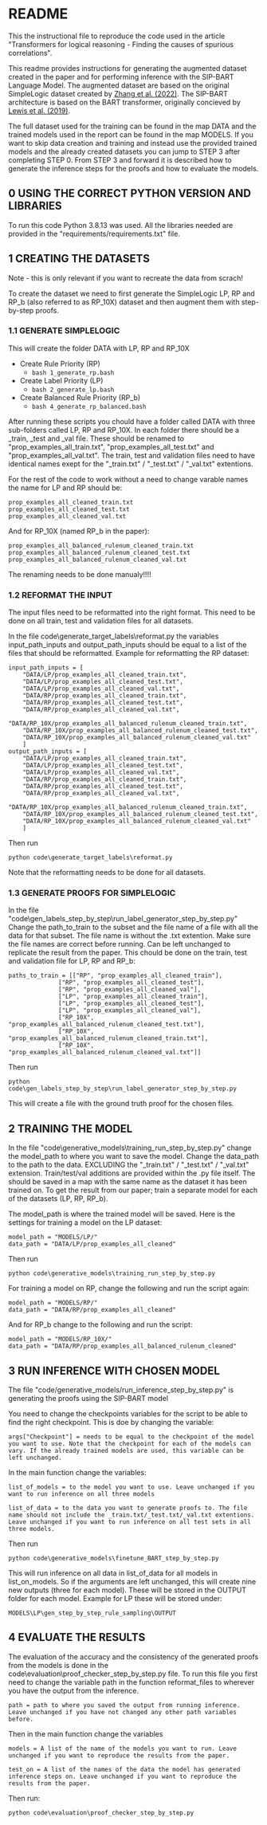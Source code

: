 # README
This the instructional file to reproduce the code used in the article "Transformers for logical reasoning - Finding the causes of spurious correlations".

This readme provides instructions for generating the augmented dataset created in the paper and for performing inference with the SIP-BART Language Model. The augmented dataset are based on the original SimpleLogic dataset created by [Zhang et al. (2022)](https://arxiv.org/abs/2205.11502v2). The SIP-BART architecture is based on the BART transformer, originally concieved by [Lewis et al. (2019)](https://arxiv.org/abs/1910.13461).

The full dataset used for the training can be found in the map DATA and the trained models used in the report can be found in the map MODELS. If you want to skip data creation and training and instead use the provided trained models and the already created datasets you can jump to STEP 3 after completing STEP 0. From STEP 3 and forward it is described how to generate the inference steps for the proofs and how to evaluate the models.

## 0 USING THE CORRECT PYTHON VERSION AND LIBRARIES
To run this code Python 3.8.13 was used. All the libraries needed are provided in the "requirements/requirements.txt" file.

## 1 CREATING THE DATASETS
Note - this is only relevant if you want to recreate the data from scrach!  

To create the dataset we need to first generate the SimpleLogic LP, RP and RP_b (also referred to as RP_10X) dataset and then augment them with step-by-step proofs.

### 1.1 GENERATE SIMPLELOGIC
This will create the folder DATA with LP, RP and RP_10X  

- Create Rule Priority (RP)
    - `bash 1_generate_rp.bash`
- Create Label Priority (LP)
    - `bash 2_generate_lp.bash`
- Create Balanced Rule Priority (RP_b) 
    - `bash 4_generate_rp_balanced.bash`

After running these scripts you chould have a folder called DATA with three sub-folders called LP, RP and RP_10X. In each folder there should be a _train, _test and _val file. These should be renamed to "prop_examples_all_train.txt", "prop_examples_all_test.txt" and "prop_examples_all_val.txt". The train, test and validation files need to have identical names exept for the "_train.txt" / "_test.txt" / "_val.txt" extentions. 

For the rest of the code to work without a need to change varable names the name for LP and RP should be:

    prop_examples_all_cleaned_train.txt
    prop_examples_all_cleaned_test.txt
    prop_examples_all_cleaned_val.txt

And for RP_10X (named RP_b in the paper):

    prop_examples_all_balanced_rulenum_cleaned_train.txt 
    prop_examples_all_balanced_rulenum_cleaned_test.txt
    prop_examples_all_balanced_rulenum_cleaned_val.txt

The renaming needs to be done manualy!!!! 

### 1.2 REFORMAT THE INPUT
The input files need to be reformatted into the right format. This need to be done on all train, test and validation files for all datasets. 

In the file code\generate_target_labels\reformat.py the variables input_path_inputs and output_path_inputs should be equal to a list of the files that should be reformatted. Example for reformatting the RP dataset:

    input_path_inputs = [
        "DATA/LP/prop_examples_all_cleaned_train.txt", 
        "DATA/LP/prop_examples_all_cleaned_test.txt", 
        "DATA/LP/prop_examples_all_cleaned_val.txt",
        "DATA/RP/prop_examples_all_cleaned_train.txt", 
        "DATA/RP/prop_examples_all_cleaned_test.txt", 
        "DATA/RP/prop_examples_all_cleaned_val.txt",
        "DATA/RP_10X/prop_examples_all_balanced_rulenum_cleaned_train.txt", 
        "DATA/RP_10X/prop_examples_all_balanced_rulenum_cleaned_test.txt", 
        "DATA/RP_10X/prop_examples_all_balanced_rulenum_cleaned_val.txt"
        ]
    output_path_inputs = [
        "DATA/LP/prop_examples_all_cleaned_train.txt", 
        "DATA/LP/prop_examples_all_cleaned_test.txt", 
        "DATA/LP/prop_examples_all_cleaned_val.txt",
        "DATA/RP/prop_examples_all_cleaned_train.txt", 
        "DATA/RP/prop_examples_all_cleaned_test.txt", 
        "DATA/RP/prop_examples_all_cleaned_val.txt",
        "DATA/RP_10X/prop_examples_all_balanced_rulenum_cleaned_train.txt", 
        "DATA/RP_10X/prop_examples_all_balanced_rulenum_cleaned_test.txt", 
        "DATA/RP_10X/prop_examples_all_balanced_rulenum_cleaned_val.txt"
        ]
                        

Then run 
    
    python code\generate_target_labels\reformat.py

Note that the reformatting needs to be done for all datasets. 

### 1.3 GENERATE PROOFS FOR SIMPLELOGIC
In the file "code\gen_labels_step_by_step\run_label_generator_step_by_step.py"
Change the path_to_train to the subset and the file name of a file with all the data for that subset. The file name is without the .txt extention. Make sure the file names are correct before running. Can be left unchanged to replicate the result from the paper. This chould be done on the train, test and validation file for LP, RP and RP_b:

    paths_to_train = [["RP", "prop_examples_all_cleaned_train"],
                  ["RP", "prop_examples_all_cleaned_test"],
                  ["RP", "prop_examples_all_cleaned_val"],
                  ["LP", "prop_examples_all_cleaned_train"],
                  ["LP", "prop_examples_all_cleaned_test"],
                  ["LP", "prop_examples_all_cleaned_val"],
                  ["RP_10X", "prop_examples_all_balanced_rulenum_cleaned_test.txt"],
                  ["RP_10X", "prop_examples_all_balanced_rulenum_cleaned_train.txt"],
                  ["RP_10X", "prop_examples_all_balanced_rulenum_cleaned_val.txt"]]

Then run 

    python code\gen_labels_step_by_step\run_label_generator_step_by_step.py

This will create a file with the ground truth proof for the chosen files.  

## 2 TRAINING THE MODEL
In the file "code\generative_models\training_run_step_by_step.py" change the model_path to where you want to save the model.
Change the data_path to the path to the data. EXCLUDING the "_train.txt" / "_test.txt" / "_val.txt" extension. Train/test/val additions are provided within the .py file itself. The should be saved in a map with the same name as the dataset it has been trained on. To get the result from our paper; train a separate model for each of the datasets (LP, RP, RP_b).  

The model_path is where the trained model will be saved. Here is the settings for training a model on the LP dataset:

    model_path = "MODELS/LP/"
    data_path = "DATA/LP/prop_examples_all_cleaned"

Then run 

    python code\generative_models\training_run_step_by_step.py

For training a model on RP, change the following and run the script again:

    model_path = "MODELS/RP/"
    data_path = "DATA/RP/prop_examples_all_cleaned"

And for RP_b change to the following and run the script:

    model_path = "MODELS/RP_10X/"
    data_path = "DATA/RP/prop_examples_all_balanced_rulenum_cleaned"

## 3 RUN INFERENCE WITH CHOSEN MODEL
The file "code/generative_models/run_inference_step_by_step.py" is generating the proofs using the SIP-BART model 

You need to change the checkpoints variables for the script to be able to find the right checkpoint. This is doe by changing the variable:

    args["Checkpoint"] = needs to be equal to the checkpoint of the model you want to use. Note that the checkpoint for each of the models can vary. If the already trained models are used, this variable can be left unchanged.

In the main function change the variables:

    list_of_models = to the model you want to use. Leave unchanged if you want to run inference on all three models

    list_of_data = to the data you want to generate proofs to. The file name should not include the _train.txt/_test.txt/_val.txt extentions. Leave unchanged if you want to run inference on all test sets in all three models. 

Then run 
    
    python code\generative_models\finetune_BART_step_by_step.py

This will run inference on all data in list_of_data for all models in list_on_models. So if the arguments are left unchanged, this will create nine new outputs (three for each model). These will be stored in the OUTPUT folder for each model. Example for LP these will be stored under:
    
    MODELS\LP\gen_step_by_step_rule_sampling\OUTPUT

## 4 EVALUATE THE RESULTS
The evaluation of the accuracy and the consistency of the generated proofs from the models is done in the code\evaluation\proof_checker_step_by_step.py file. To run this file you first need to change the variable path in the function reformat_files to wherever you have the output from the inference. 

    path = path to where you saved the output from running inference. Leave unchanged if you have not changed any other path variables before.

Then in the main function change the variables

    models = A list of the name of the models you want to run. Leave unchanged if you want to reproduce the results from the paper. 

    test_on = A list of the names of the data the model has generated inference steps on. Leave unchanged if you want to reproduce the results from the paper. 

Then run:

    python code\evaluation\proof_checker_step_by_step.py


